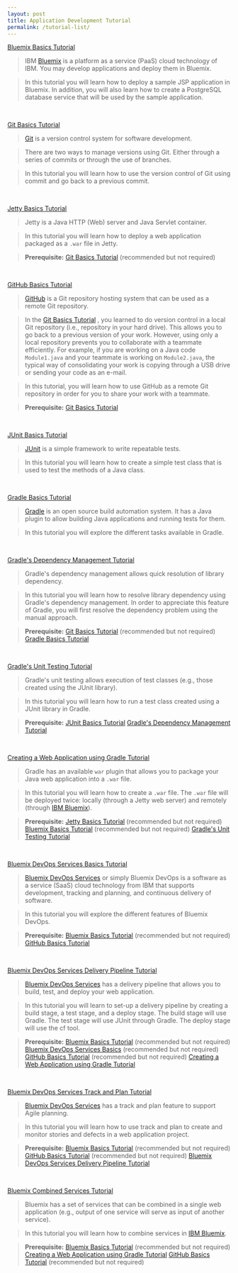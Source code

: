 ```yaml
---
layout: post
title: Application Development Tutorial
permalink: /tutorial-list/
---
```




[Bluemix Basics Tutorial](/bluemix-basics)

>IBM [Bluemix](https://ibm.biz/bluemixph) is a platform as a service (PaaS) cloud technology of IBM.  You may develop applications and deploy them in Bluemix.

>In this tutorial you will learn how to deploy a sample JSP application in Bluemix.  In addition, you will also learn how to create a PostgreSQL database service that will be used by the sample application.

<br>

[Git Basics Tutorial](/git-basics)

>[Git](https://git-scm.com) is a version control system for software development.

>There are two ways to manage versions using Git.  Either through a series of commits or through the use of branches.

>In this tutorial you will learn how to use the version control of Git using commit and go back to a previous commit.

<br>

[Jetty Basics Tutorial](/jetty-basics)

>Jetty is a Java HTTP (Web) server and Java Servlet container. 

>In this tutorial you will learn how to deploy a web application packaged as a `.war` file in Jetty.

>**Prerequisite:**
>[Git Basics Tutorial](/git-basics) (recommended but not required)

<br>



[GitHub Basics Tutorial](/github-basics)

>[GitHub](https://github.com) is a Git repository hosting system that can be used as a remote Git repository.

>In the [Git Basics Tutorial](/git-basics) , you learned to do version control in a local Git repository (i.e., repository in your hard drive).  This allows you to go back to a previous version of your work.  However, using only a local repository prevents you to collaborate with a teammate efficiently.  For example, if you are working on  a Java code `Module1.java` and your teammate is working on `Module2.java`, the typical way of consolidating your work is copying through a USB drive or sending your code as an e-mail.

>In this tutorial, you will learn how to use GitHub as a remote Git repository in order for you to share your work with a teammate.

>**Prerequisite:**
>[Git Basics Tutorial](/git-basics)

<br>



[JUnit Basics Tutorial](/junit-basics)

>[JUnit](http://junit.org/) is a simple framework to write repeatable tests.

>In this tutorial you will learn how to create a simple test class that is used to test the methods of a Java class.

<br>



[Gradle Basics Tutorial](/gradle-basics)

>[Gradle](http://gradle.org/) is an open source build automation system.  It has a Java plugin to allow building Java applications and running tests for them.

>In this tutorial you will explore the different tasks available in Gradle.

<br>



[Gradle's Dependency Management Tutorial](/gradle-dependency-management)

>Gradle's dependency management allows quick resolution of library dependency.

>In this tutorial you will learn how to resolve library dependency using Gradle's dependency management.  In order to appreciate this feature of Gradle, you will first resolve the dependency problem using the manual approach.

>**Prerequisite:**
>[Git Basics Tutorial](/git-basics) (recommended but not required)
>[Gradle Basics Tutorial](/gradle-basics)

<br>


[Gradle's Unit Testing Tutorial](/gradle-unit-testing)

>Gradle's unit testing allows execution of test classes (e.g., those created using the JUnit library).

>In this tutorial you will learn how to run a test class created using a JUnit library in Gradle.

>**Prerequisite:**
>[JUnit Basics Tutorial](/junit-basics)
>[Gradle's Dependency Management Tutorial](/gradle-dependency-management)

<br>



[Creating a Web Application using Gradle Tutorial](/gradle-web-application)

>Gradle has an available `war` plugin that allows you to package your Java web application into a `.war` file.

>In this tutorial you will learn how to create a `.war` file.  The `.war` file will be deployed twice: locally (through a Jetty web server) and remotely (through [IBM Bluemix](https://ibm.biz/bluemixph)).

>**Prerequisite:**
>[Jetty Basics Tutorial](/jetty-basics) (recommended but not required)
>[Bluemix Basics Tutorial](/bluemix-basics) (recommended but not required)
>[Gradle's Unit Testing Tutorial](/gradle-unit-testing)

<br>


[Bluemix DevOps Services Basics Tutorial](/devops-basics)

>[Bluemix DevOps Services](https://hub.jazz.net) or simply Bluemix DevOps is a software as a service (SaaS) cloud technology from IBM that supports development, tracking and planning, and continuous delivery of software.

>In this tutorial you will explore the different features of Bluemix DevOps.

>**Prerequisite:**
>[Bluemix Basics Tutorial](/bluemix-basics) (recommended but not required)
>[GitHub Basics Tutorial](/github-basics)

<br>


[Bluemix DevOps Services Delivery Pipeline Tutorial](/devops-delivery-pipeline)

>[Bluemix DevOps Services](https://hub.jazz.net) has a delivery pipeline that allows you to build, test, and deploy your web application.

>In this tutorial you will learn to set-up a delivery pipeline by creating a build stage, a test stage, and a deploy stage.  The build stage will use Gradle.  The test stage will use JUnit through Gradle.  The deploy stage will use the cf tool.

>**Prerequisite:**
>[Bluemix Basics Tutorial](/bluemix-basics) (recommended but not required)
>[Bluemix DevOps Services Basics](/devops-basics) (recommended but not required)
>[GitHub Basics Tutorial](/github-basics) (recommended but not required)
>[Creating a Web Application using Gradle Tutorial](/gradle-web-application)

<br>
	

[Bluemix DevOps Services Track and Plan Tutorial](/devops-track-plan)

>[Bluemix DevOps Services](https://hub.jazz.net) has a track and plan feature to support Agile planning.

>In this tutorial you will learn how to use track and plan to create and monitor stories and defects in a web application project.

>**Prerequisite:**
>[Bluemix Basics Tutorial](/bluemix-basics) (recommended but not required)
>[GitHub Basics Tutorial](/github-basics) (recommended but not required)
>[Bluemix DevOps Services Delivery Pipeline Tutorial](/devops-delivery-pipeline)

<br>





[Bluemix Combined Services Tutorial](/bluemix-combined-services)

>Bluemix has a set of services that can be combined in a single web application (e.g., output of one service will serve as input of another service).

>In this tutorial you will learn how to combine services in [IBM Bluemix](https://ibm.biz/bluemixph).

>**Prerequisite:**
>[Bluemix Basics Tutorial](/bluemix-basics) (recommended but not required)
>[Creating a Web Application using Gradle Tutorial](/gradle-web-application)
>[GitHub Basics Tutorial](/github-basics) (recommended but not required)


<br>




